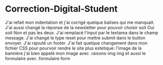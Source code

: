# Correction-Digital-Student

J'ai refait mon indentation et j'ai corrigé quelque balises qui me manquait.
J'ai aussi changé la réponse de la newsletter pour pouvoir choisir soit Oui soit Non et pas les deux.
J'ai remplacé l'input par le textarea dans le champ message.
J'ai changé le type reset pour mettre submit dans le button envoyer.
J'ai rajouté un footer.
J'ai fait quelque changement dans mon fichier CSS pour pourvoir rendre le site plus estetique: l'image 
de la bannière j'ai bien appelé mon image avec .raisons-img img et aussi le formulaire avec .formulaire form